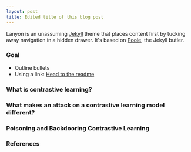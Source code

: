 ```yaml
---
layout: post
title: Edited title of this blog post
---
```


Lanyon is an unassuming [Jekyll](http://jekyllrb.com) theme that places content first by tucking away navigation in a hidden drawer. It's based on [Poole](http://getpoole.com), the Jekyll butler.

### Goal

* Outline bullets
* Using a link: [Head to the readme](https://github.com/poole/lanyon#readme)

### What is contrastive learning?

### What makes an attack on a contrastive learning model different?

### Poisoning and Backdooring Contrastive Learning

### References 
